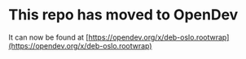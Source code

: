 # This repo has moved to OpenDev

It can now be found at [https://opendev.org/x/deb-oslo.rootwrap](https://opendev.org/x/deb-oslo.rootwrap)
